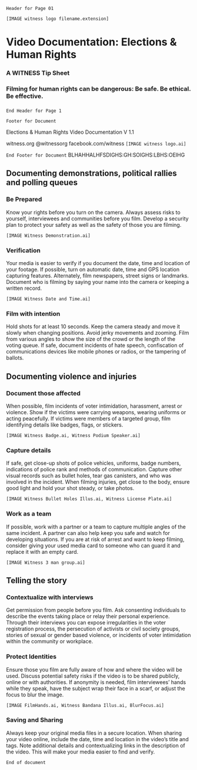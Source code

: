 ```Header for Page 01```

```[IMAGE witness logo filename.extension]```

# Video Documentation: Elections & Human Rights
### A WITNESS Tip Sheet
### 
### Filming for human rights can be dangerous: Be safe. Be ethical. Be effective.
### 
```End Header for Page 1```

``` Footer for Document ```

Elections & Human Rights Video Documentation V 1.1

witness.org @witnessorg facebook.com/witness 
```[IMAGE witness logo.ai]```

``` End Footer for Document ```
BLHAHHALHFSDIGHS:GH:SOIGHS:LBHS:OEIHG
## Documenting demonstrations, political rallies and polling queues
### Be Prepared
Know your rights before you turn on the camera. Always assess risks to
yourself, interviewees and communities before you film. Develop a
security plan to protect your safety as well as the safety of those you
are filming.

```[IMAGE Witness Demonstration.ai]```

### Verification
Your media is easier to verify if you document the date, time and
location of your footage. If possible, turn on automatic date, time and
GPS location capturing features. Alternately, film newspapers, street
signs or landmarks. Document who is filming by saying your name into the
camera or keeping a written record.

```[IMAGE Witness Date and Time.ai]```

### Film with intention
Hold shots for at least 10 seconds. Keep the camera steady and move it
slowly when changing positions. Avoid jerky movements and zooming. Film
from various angles to show the size of the crowd or the length of the
voting queue. If safe, document incidents of hate speech, confiscation
of communications devices like mobile phones or radios, or the tampering
of ballots.

## Documenting violence and injuries
### Document those affected
When possible, film incidents of voter intimidation, harassment, arrest
or violence. Show if the victims were carrying weapons, wearing uniforms
or acting peacefully. If victims were members of a targeted group, film
identifying details like badges, flags, or stickers.

```[IMAGE Witness Badge.ai, Witness Podium Speaker.ai]```

### Capture details
If safe, get close-up shots of police vehicles, uniforms, badge numbers,
indications of police rank and methods of communication. Capture other
visual records such as bullet holes, tear gas canisters, and who was
involved in the incident. When filming injuries, get close to the body,
ensure good light and hold your shot steady, or take photos.

```[IMAGE Witness Bullet Holes Illus.ai, Witness License Plate.ai]```

### Work as a team
If possible, work with a partner or a team to capture multiple angles
of the same incident. A partner can also help keep you safe and
watch for developing situations. If you are at risk of arrest and want
to keep filming, consider giving your used media card to someone
who can guard it and replace it with an empty card.

```[IMAGE Witness 3 man group.ai]```

## Telling the story
### Contextualize with interviews
Get permission from people before you film. Ask consenting individuals
to describe the events taking place or relay their personal experience.
Through their interviews you can expose irregularities in the voter
registration process, the persecution of activists or civil society
groups, stories of sexual or gender based violence, or incidents of
voter intimidation within the community or workplace.

### Protect Identities
Ensure those you film are fully aware of how and where the video will be
used. Discuss potential safety risks if the video is to be shared
publicly, online or with authorities. If anonymity is needed, film
interviewees’ hands while they speak, have the subject wrap their face
in a scarf, or adjust the focus to blur the image.

```[IMAGE FilmHands.ai, Witness Bandana Illus.ai, BlurFocus.ai]```

### Saving and Sharing
Always keep your original media files in a secure location. When sharing your video online, include the
date, time and location in the video’s title and tags. Note additional details and contextualizing links in the
description of the video. This will make your media easier to find and verify.

```End of document``` 

